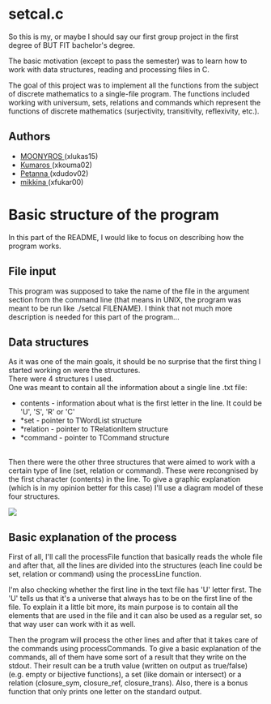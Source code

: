# setcal.c
So this is my, or maybe I should say our first group project in the first degree of BUT FIT bachelor's degree.
<p> The basic motivation (except to pass the semester) was to learn how to work with data structures, reading and processing files in C. </p>
<p> The goal of this project was to implement all the functions from the subject of discrete mathematics to a single-file program. The functions included working with universum, sets, relations and commands which represent the functions of discrete mathematics (surjectivity, transitivity, reflexivity, etc.). </p>

<h2> Authors </h2>
<ul>
  <li> <a href="https://github.com/MOONYROS"> MOONYROS </a> (xlukas15)
  <li> <a href="https://github.com/Kumaros"> Kumaros </a> (xkouma02)
  <li> <a href="https://github.com/Petanna"> Petanna </a> (xdudov02)
  <li> <a href="https://github.com/mikkina"> mikkina </a> (xfukar00)
</ul>

<h1> Basic structure of the program </h1>
<p> In this part of the README, I would like to focus on describing how the program works. </p>

<h2> File input </h2>
<p> This program was supposed to take the name of the file in the argument section from the command line (that means in UNIX, the program was meant to be run like ./setcal FILENAME). I think that not much more description is needed for this part of the program...</p>

<h2> Data structures </h2>
<p> As it was one of the main goals, it should be no surprise that the first thing I started working on were the structures.
<br> There were 4 structures I used. 
<br> One was meant to contain all the information about a single line .txt file:
<ul>
  <li> contents - information about what is the first letter in the line. It could be 'U', 'S', 'R' or 'C'
  <li> *set - pointer to TWordList structure
  <li> *relation - pointer to TRelationItem structure
  <li> *command - pointer to TCommand structure
</ul>

<br> Then there were the other three structures that were aimed to work with a certain type of line (set, relation or command). These were recongnised by the first character (contents) in the line. To give a graphic explanation (which is in my opinion better for this case) I'll use a diagram model of these four structures.

<img src="https://raw.githubusercontent.com/MOONYROS/setcal/main/diagrams.jpg">

<h2> Basic explanation of the process </h2>
<p> First of all, I'll call the processFile function that basically reads the whole file and after that, all the lines are divided into the structures (each line could be set, relation or command) using the processLine function. </p>
<p> I'm also checking whether the first line in the text file has 'U' letter first. The 'U' tells us that it's a universe that always has to be on the first line of the file. To explain it a little bit more, its main purpose is to contain all the elements that are used in the file and it can also be used as a regular set, so that way user can work with it as well. </p>
<p> Then the program will process the other lines and after that it takes care of the commands using processCommands. To give a basic explanation of the commands, all of them have some sort of a result that they write on the stdout. Their result can be a truth value (written on output as true/false) (e.g. empty or bijective functions), a set (like domain or intersect) or a relation (closure_sym, closure_ref, closure_trans). Also, there is a bonus function that only prints one letter on the standard output. </p>
